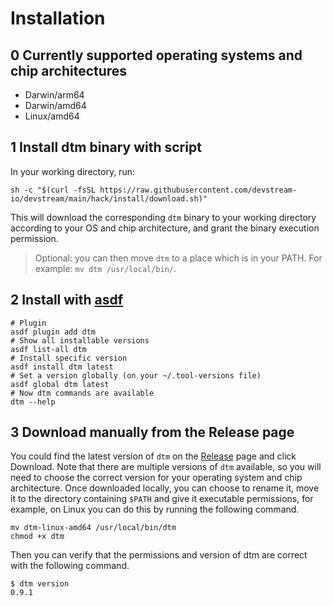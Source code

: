 # Installation

## 0 Currently supported operating systems and chip architectures

* Darwin/arm64
* Darwin/amd64
* Linux/amd64

## 1 Install dtm binary with script

In your working directory, run:

```shell
sh -c "$(curl -fsSL https://raw.githubusercontent.com/devstream-io/devstream/main/hack/install/download.sh)"
```

This will download the corresponding `dtm` binary to your working directory according to your OS and chip architecture, and grant the binary execution permission.

> Optional: you can then move `dtm` to a place which is in your PATH. For example: `mv dtm /usr/local/bin/`.

## 2 Install with [asdf](https://asdf-vm.com/)

```shell
# Plugin
asdf plugin add dtm
# Show all installable versions
asdf list-all dtm
# Install specific version
asdf install dtm latest
# Set a version globally (on your ~/.tool-versions file)
asdf global dtm latest
# Now dtm commands are available
dtm --help
```

## 3 Download manually from the Release page

You could find the latest version of `dtm` on the [Release](https://github.com/devstream-io/devstream/releases/) page and click Download.
Note that there are multiple versions of `dtm` available, so you will need to choose the correct version for your operating system and chip architecture. Once downloaded locally, you can choose to rename it, move it to the directory containing `$PATH` and give it executable permissions, for example, on Linux you can do this by running the following command.

```shell
mv dtm-linux-amd64 /usr/local/bin/dtm
chmod +x dtm
```

Then you can verify that the permissions and version of dtm are correct with the following command.

```shell
$ dtm version
0.9.1
```